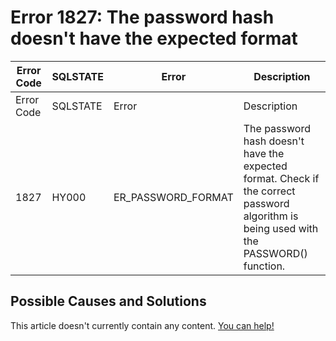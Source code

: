 
# Error 1827: The password hash doesn't have the expected format


| Error Code | SQLSTATE | Error | Description |
| --- | --- | --- | --- |
| Error Code | SQLSTATE | Error | Description |
| 1827 | HY000 | ER_PASSWORD_FORMAT | The password hash doesn't have the expected format. Check if the correct password algorithm is being used with the PASSWORD() function. |




## Possible Causes and Solutions


This article doesn't currently contain any content. [You can help!](/kb/en/writing-and-editing-knowledge-base-articles/)


